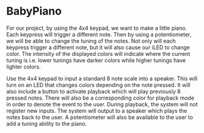 # BabyPiano
For our project, by using the 4x4 keypad, we want to make a little piano. Each keypress will trigger a different note. Then by using a potentiometer, we will be able to change the tuning of the notes. Not only will each keypress trigger a different note, but it will also cause our iLED to change color. The intensity of the displayed colors will indicate where the current tuning is i.e. lower tunings have darker colors while higher tunings have lighter colors.

Use the 4x4 keypad to input a standard 8 note scale into a speaker. This will turn on an LED that changes colors depending on the note pressed. It will also include a button to activate playback which will play previously 8 pressed notes. There will also be a corresponding color for playback mode in order to denote the event to the user. During playback, the system will not register new inputs. The system will output to a speaker which plays the notes back to the user. A potentiometer will also be available to the user to add a tuning ability to the piano.
